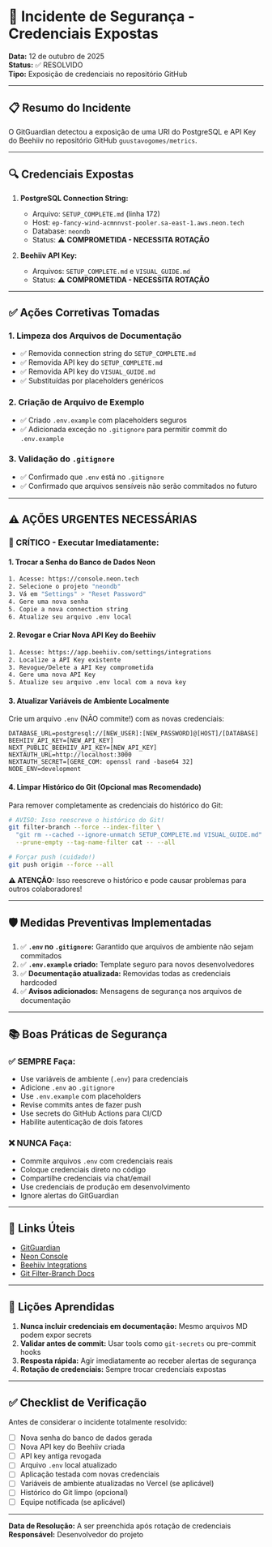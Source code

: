 # 🚨 Incidente de Segurança - Credenciais Expostas

**Data:** 12 de outubro de 2025  
**Status:** ✅ RESOLVIDO  
**Tipo:** Exposição de credenciais no repositório GitHub

---

## 📋 Resumo do Incidente

O GitGuardian detectou a exposição de uma URI do PostgreSQL e API Key do Beehiiv no repositório GitHub `guustavogomes/metrics`.

---

## 🔍 Credenciais Expostas

1. **PostgreSQL Connection String:**
   - Arquivo: `SETUP_COMPLETE.md` (linha 172)
   - Host: `ep-fancy-wind-acmnnvst-pooler.sa-east-1.aws.neon.tech`
   - Database: `neondb`
   - Status: ⚠️ **COMPROMETIDA - NECESSITA ROTAÇÃO**

2. **Beehiiv API Key:**
   - Arquivos: `SETUP_COMPLETE.md` e `VISUAL_GUIDE.md`
   - Status: ⚠️ **COMPROMETIDA - NECESSITA ROTAÇÃO**

---

## ✅ Ações Corretivas Tomadas

### 1. Limpeza dos Arquivos de Documentação
- ✅ Removida connection string do `SETUP_COMPLETE.md`
- ✅ Removida API key do `SETUP_COMPLETE.md`
- ✅ Removida API key do `VISUAL_GUIDE.md`
- ✅ Substituídas por placeholders genéricos

### 2. Criação de Arquivo de Exemplo
- ✅ Criado `.env.example` com placeholders seguros
- ✅ Adicionada exceção no `.gitignore` para permitir commit do `.env.example`

### 3. Validação do `.gitignore`
- ✅ Confirmado que `.env` está no `.gitignore`
- ✅ Confirmado que arquivos sensíveis não serão commitados no futuro

---

## ⚠️ AÇÕES URGENTES NECESSÁRIAS

### 🔴 CRÍTICO - Executar Imediatamente:

#### 1. Trocar a Senha do Banco de Dados Neon
```bash
1. Acesse: https://console.neon.tech
2. Selecione o projeto "neondb"
3. Vá em "Settings" > "Reset Password"
4. Gere uma nova senha
5. Copie a nova connection string
6. Atualize seu arquivo .env local
```

#### 2. Revogar e Criar Nova API Key do Beehiiv
```bash
1. Acesse: https://app.beehiiv.com/settings/integrations
2. Localize a API Key existente
3. Revogue/Delete a API Key comprometida
4. Gere uma nova API Key
5. Atualize seu arquivo .env local com a nova key
```

#### 3. Atualizar Variáveis de Ambiente Localmente
Crie um arquivo `.env` (NÃO commite!) com as novas credenciais:
```env
DATABASE_URL=postgresql://[NEW_USER]:[NEW_PASSWORD]@[HOST]/[DATABASE]
BEEHIIV_API_KEY=[NEW_API_KEY]
NEXT_PUBLIC_BEEHIIV_API_KEY=[NEW_API_KEY]
NEXTAUTH_URL=http://localhost:3000
NEXTAUTH_SECRET=[GERE_COM: openssl rand -base64 32]
NODE_ENV=development
```

#### 4. Limpar Histórico do Git (Opcional mas Recomendado)
Para remover completamente as credenciais do histórico do Git:

```bash
# AVISO: Isso reescreve o histórico do Git!
git filter-branch --force --index-filter \
  "git rm --cached --ignore-unmatch SETUP_COMPLETE.md VISUAL_GUIDE.md" \
  --prune-empty --tag-name-filter cat -- --all

# Forçar push (cuidado!)
git push origin --force --all
```

**⚠️ ATENÇÃO:** Isso reescreve o histórico e pode causar problemas para outros colaboradores!

---

## 🛡️ Medidas Preventivas Implementadas

1. ✅ **`.env` no `.gitignore`:** Garantido que arquivos de ambiente não sejam commitados
2. ✅ **`.env.example` criado:** Template seguro para novos desenvolvedores
3. ✅ **Documentação atualizada:** Removidas todas as credenciais hardcoded
4. ✅ **Avisos adicionados:** Mensagens de segurança nos arquivos de documentação

---

## 📚 Boas Práticas de Segurança

### ✅ SEMPRE Faça:
- Use variáveis de ambiente (`.env`) para credenciais
- Adicione `.env` ao `.gitignore`
- Use `.env.example` com placeholders
- Revise commits antes de fazer push
- Use secrets do GitHub Actions para CI/CD
- Habilite autenticação de dois fatores

### ❌ NUNCA Faça:
- Commite arquivos `.env` com credenciais reais
- Coloque credenciais direto no código
- Compartilhe credenciais via chat/email
- Use credenciais de produção em desenvolvimento
- Ignore alertas do GitGuardian

---

## 🔗 Links Úteis

- [GitGuardian](https://www.gitguardian.com/)
- [Neon Console](https://console.neon.tech)
- [Beehiiv Integrations](https://app.beehiiv.com/settings/integrations)
- [Git Filter-Branch Docs](https://git-scm.com/docs/git-filter-branch)

---

## 📝 Lições Aprendidas

1. **Nunca incluir credenciais em documentação:** Mesmo arquivos MD podem expor secrets
2. **Validar antes de commit:** Usar tools como `git-secrets` ou pre-commit hooks
3. **Resposta rápida:** Agir imediatamente ao receber alertas de segurança
4. **Rotação de credenciais:** Sempre trocar credenciais expostas

---

## ✅ Checklist de Verificação

Antes de considerar o incidente totalmente resolvido:

- [ ] Nova senha do banco de dados gerada
- [ ] Nova API key do Beehiiv criada
- [ ] API key antiga revogada
- [ ] Arquivo `.env` local atualizado
- [ ] Aplicação testada com novas credenciais
- [ ] Variáveis de ambiente atualizadas no Vercel (se aplicável)
- [ ] Histórico do Git limpo (opcional)
- [ ] Equipe notificada (se aplicável)

---

**Data de Resolução:** A ser preenchida após rotação de credenciais  
**Responsável:** Desenvolvedor do projeto

